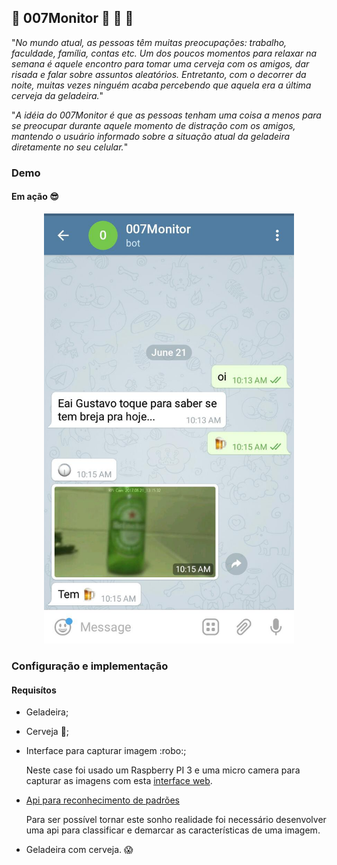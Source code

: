 
## :beer: 007Monitor :beer: :rocket: :rocket:

"*No mundo atual, as pessoas têm muitas
preocupações: trabalho, faculdade, família, contas etc.
Um dos poucos momentos para relaxar na semana é
aquele encontro para tomar uma cerveja com os amigos,
dar risada e falar sobre assuntos aleatórios. Entretanto,
com o decorrer da noite, muitas vezes ninguém acaba
percebendo que aquela era a última cerveja da geladeira.*"

"*A idéia do 007Monitor é que as pessoas tenham uma
coisa a menos para se preocupar durante aquele momento
de distração com os amigos, mantendo o usuário
informado sobre a situação atual da geladeira diretamente
no seu celular.*"

### Demo
#### Em ação :sunglasses:
<div style="text-align:center"><img width="400" src="sample.jpg" /></div>

### Configuração e implementação
#### Requisítos

* Geladeira;
* Cerveja :beer:;
* Interface para capturar imagem :robo:;

  Neste case foi usado um Raspberry PI 3 e uma micro camera para capturar as imagens com esta [interface web](https://github.com/silvanmelchior/RPi_Cam_Web_Interface).
* [Api para reconhecimento de padrões](https://github.com/gusanthiago/Api-recognition-image)

  Para ser possível tornar este sonho realidade foi necessário desenvolver uma api para classificar e demarcar as características de uma imagem.

* Geladeira com cerveja. :scream:
